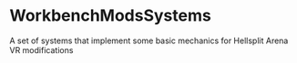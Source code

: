 # WorkbenchModsSystems
A set of systems that implement some basic mechanics for Hellsplit Arena VR modifications 
